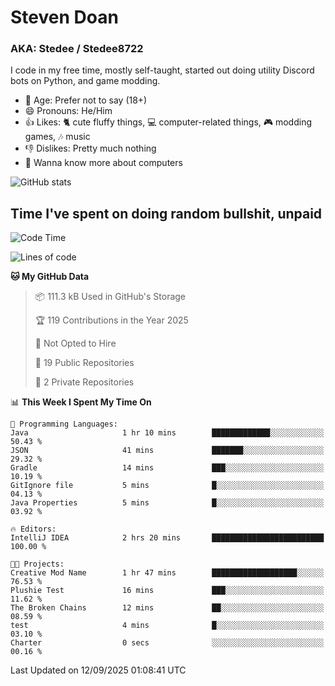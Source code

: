 # Steven Doan
### AKA: Stedee / Stedee8722
I code in my free time, mostly self-taught, started out doing utility Discord bots on Python, and game modding.

- 🤔 Age: Prefer not to say (18+)
- 😄 Pronouns: He/Him
- 👍 Likes: 🐈 cute fluffy things, 💻 computer-related things, 🎮 modding games, 🎶 music
- 👎 Dislikes: Pretty much nothing
- 🥹 Wanna know more about computers

![GitHub stats](https://github-readme-stats-iota-mocha-40.vercel.app/api?username=Stedee8722&show=prs_merged,prs_merged_percentage&show_icons=true&theme=transparent)

## Time I've spent on doing random bullshit, unpaid
<!--START_SECTION:Time I've spent on doing random bullshit, unpaid-->
![Code Time](http://img.shields.io/badge/Code%20Time-327%20hrs%204%20mins-blue)

![Lines of code](https://img.shields.io/badge/From%20Hello%20World%20I%27ve%20Written-87.2%20thousand%20lines%20of%20code-blue)

**🐱 My GitHub Data** 

> 📦 111.3 kB Used in GitHub's Storage 
 > 
> 🏆 119 Contributions in the Year 2025
 > 
> 🚫 Not Opted to Hire
 > 
> 📜 19 Public Repositories 
 > 
> 🔑 2 Private Repositories 
 > 
📊 **This Week I Spent My Time On** 

```text
💬 Programming Languages: 
Java                     1 hr 10 mins        █████████████░░░░░░░░░░░░   50.43 % 
JSON                     41 mins             ███████░░░░░░░░░░░░░░░░░░   29.32 % 
Gradle                   14 mins             ███░░░░░░░░░░░░░░░░░░░░░░   10.19 % 
GitIgnore file           5 mins              █░░░░░░░░░░░░░░░░░░░░░░░░   04.13 % 
Java Properties          5 mins              █░░░░░░░░░░░░░░░░░░░░░░░░   03.92 % 

🔥 Editors: 
IntelliJ IDEA            2 hrs 20 mins       █████████████████████████   100.00 % 

🐱‍💻 Projects: 
Creative Mod Name        1 hr 47 mins        ███████████████████░░░░░░   76.53 % 
Plushie Test             16 mins             ███░░░░░░░░░░░░░░░░░░░░░░   11.62 % 
The Broken Chains        12 mins             ██░░░░░░░░░░░░░░░░░░░░░░░   08.59 % 
test                     4 mins              █░░░░░░░░░░░░░░░░░░░░░░░░   03.10 % 
Charter                  0 secs              ░░░░░░░░░░░░░░░░░░░░░░░░░   00.16 % 
```


 Last Updated on 12/09/2025 01:08:41 UTC
<!--END_SECTION:Time I've spent on doing random bullshit, unpaid-->
